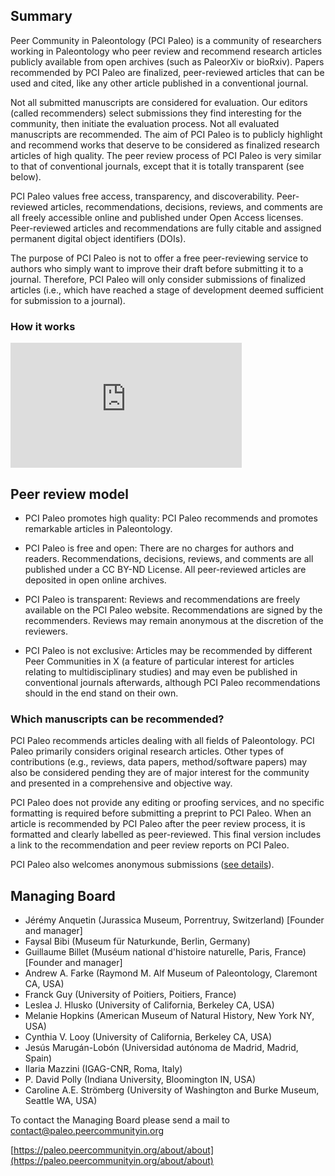 ## Summary

Peer Community in Paleontology (PCI Paleo) is a community of researchers working in Paleontology who peer review and recommend research articles publicly available from open archives (such as PaleorXiv or bioRxiv). Papers recommended by PCI Paleo are finalized, peer-reviewed articles that can be used and cited, like any other article published in a conventional journal.

Not all submitted manuscripts are considered for evaluation. Our editors (called recommenders) select submissions they find interesting for the community, then initiate the evaluation process. Not all evaluated manuscripts are recommended. The aim of PCI Paleo is to publicly highlight and recommend works that deserve to be considered as finalized research articles of high quality. The peer review process of PCI Paleo is very similar to that of conventional journals, except that it is totally transparent (see below).

PCI Paleo values free access, transparency, and discoverability. Peer-reviewed articles, recommendations, decisions, reviews, and comments are all freely accessible online and published under Open Access licenses. Peer-reviewed articles and recommendations are fully citable and assigned permanent digital object identifiers (DOIs).

The purpose of PCI Paleo is not to offer a free peer-reviewing service to authors who simply want to improve their draft before submitting it to a journal. Therefore, PCI Paleo will only consider submissions of finalized articles (i.e., which have reached a stage of development deemed sufficient for submission to a journal).

### How it works
<iframe width="370" height="200" src="https://www.youtube.com/embed/4PZhpnc8wwo" frameborder="0" allowfullscreen=""></iframe>

## Peer review model

* PCI Paleo promotes high quality: PCI Paleo recommends and promotes remarkable articles in Paleontology.

* PCI Paleo is free and open: There are no charges for authors and readers. Recommendations, decisions, reviews, and comments are all published under a CC BY-ND License. All peer-reviewed articles are deposited in open online archives.

* PCI Paleo is transparent: Reviews and recommendations are freely available on the PCI Paleo website. Recommendations are signed by the recommenders. Reviews may remain anonymous at the discretion of the reviewers.

* PCI Paleo is not exclusive: Articles may be recommended by different Peer Communities in X (a feature of particular interest for articles relating to multidisciplinary studies) and may even be published in conventional journals afterwards, although PCI Paleo recommendations should in the end stand on their own.

### Which manuscripts can be recommended?

PCI Paleo recommends articles dealing with all fields of Paleontology. PCI Paleo primarily considers original research articles. Other types of contributions (e.g., reviews, data papers, method/software papers) may also be considered pending they are of major interest for the community and presented in a comprehensive and objective way.

PCI Paleo does not provide any editing or proofing services, and no specific formatting is required before submitting a preprint to PCI Paleo. When an article is recommended by PCI Paleo after the peer review process, it is formatted and clearly labelled as peer-reviewed. This final version includes a link to the recommendation and peer review reports on PCI Paleo.

PCI Paleo also welcomes anonymous submissions ([see details](https://paleo.peercommunityin.org/about/help_practical)).

## Managing Board

* Jérémy Anquetin (Jurassica Museum, Porrentruy, Switzerland) [Founder and manager]
* Faysal Bibi (Museum für Naturkunde, Berlin, Germany)
* Guillaume Billet (Muséum national d'histoire naturelle, Paris, France) [Founder and manager]
* Andrew A. Farke (Raymond M. Alf Museum of Paleontology, Claremont CA, USA)
* Franck Guy (University of Poitiers, Poitiers, France)
* Leslea J. Hlusko (University of California, Berkeley CA, USA)
* Melanie Hopkins (American Museum of Natural History, New York NY, USA)
* Cynthia V. Looy (University of California, Berkeley CA, USA)
* Jesús Marugán-Lobón (Universidad autónoma de Madrid, Madrid, Spain)
* Ilaria Mazzini (IGAG-CNR, Roma, Italy)
* P. David Polly (Indiana University, Bloomington IN, USA)
* Caroline A.E. Strömberg (University of Washington and Burke Museum, Seattle WA, USA)

To contact the Managing Board please send a mail to [contact@paleo.peercommunityin.org](mailto:contact@paleo.peercommunityin.org)

[https://paleo.peercommunityin.org/about/about](https://paleo.peercommunityin.org/about/about)